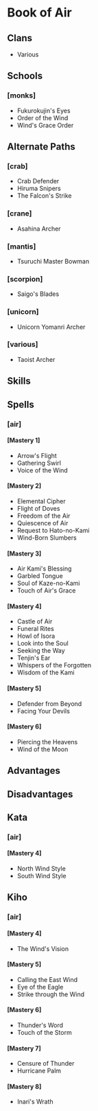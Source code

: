 
Book of Air
===========

Clans
-----
* Various

Schools
-------

### [monks]
* Fukurokujin's Eyes
* Order of the Wind
* Wind's Grace Order

Alternate Paths
---------------

### [crab]
* Crab Defender
* Hiruma Snipers
* The Falcon's Strike

### [crane]
* Asahina Archer

### [mantis]
* Tsuruchi Master Bowman

### [scorpion]
* Saigo's Blades

### [unicorn]
* Unicorn Yomanri Archer

### [various]
* Taoist Archer

Skills
------

Spells
------

### [air]

#### [Mastery 1]
* Arrow's Flight
* Gathering Swirl
* Voice of the Wind

#### [Mastery 2]
* Elemental Cipher
* Flight of Doves
* Freedom of the Air
* Quiescence of Air
* Request to Hato-no-Kami
* Wind-Born Slumbers

#### [Mastery 3]
* Air Kami's Blessing
* Garbled Tongue
* Soul of Kaze-no-Kami
* Touch of Air's Grace

#### [Mastery 4]
* Castle of Air
* Funeral Rites
* Howl of Isora
* Look into the Soul
* Seeking the Way
* Tenjin's Ear
* Whispers of the Forgotten
* Wisdom of the Kami

#### [Mastery 5]
* Defender from Beyond
* Facing Your Devils

#### [Mastery 6]
* Piercing the Heavens
* Wind of the Moon

Advantages
----------

Disadvantages
-------------

Kata
----

### [air]

#### [Mastery 4]
* North Wind Style
* South Wind Style

Kiho
----

### [air]

#### [Mastery 4]
* The Wind's Vision

#### [Mastery 5]
* Calling the East Wind
* Eye of the Eagle
* Strike through the Wind

#### [Mastery 6]
* Thunder's Word
* Touch of the Storm

#### [Mastery 7]
* Censure of Thunder
* Hurricane Palm

#### [Mastery 8]
* Inari's Wrath
